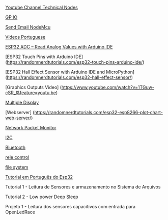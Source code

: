 [Youtube Channel Technical Nodes](https://www.youtube.com/user/G6EJD/videos)

[GP IO](https://randomnerdtutorials.com/esp32-pinout-reference-gpios/)

[Send Email NodeMcu](https://github.com/G6EJD/ESP8266-Sending-Emails/blob/master/ESP8366_Send_eMail_YT.ino)

[Videos Portuguese](https://www.curtocircuito.com.br/blog/?page=2)

[ESP32 ADC – Read Analog Values with Arduino IDE](https://randomnerdtutorials.com/esp32-adc-analog-read-arduino-ide/)

[ESP32 Touch Pins with Arduino IDE]
(https://randomnerdtutorials.com/esp32-touch-pins-arduino-ide/)
 

[ESP32 Hall Effect Sensor with Arduino IDE and MicroPython]
(https://randomnerdtutorials.com/esp32-hall-effect-sensor/)

[Graphics Outputs Video]
(https://www.youtube.com/watch?v=1TGuw-cSR_I&feature=youtu.be)

[Multiple Display](https://www.youtube.com/watch?v=WL8Xs5D2VUA&feature=youtu.be)

[Webserver]
(https://randomnerdtutorials.com/esp32-esp8266-plot-chart-web-server/)

[Network Packet Monitor](https://github.com/spacehuhn/PacketMonitor32/)


[I2C](https://randomnerdtutorials.com/esp32-i2c-communication-arduino-ide/)

[Bluetooth](https://www.zerynth.com/blog/design-bluetooth-ble-applications-in-python-on-esp32-using-zerynth/)

[rele control](https://www.youtube.com/watch?v=giACxpN0cGc&feature=youtu.be)

[file system](https://www.youtube.com/watch?time_continue=27&v=nOxiUf7I5mY&feature=emb_logo)

[Tutorial em Português do Esp32](https://www.curtocircuito.com.br/blog/conhecendo-esp32/)

Tutorial 1 - Leitura de Sensores e armazenamento no Sistema de Arquivos

Tutorial 2 - Low power Deep Sleep

Projeto  1 - Leitura dos sensores capacitivos com entrada para OpenLedRace



